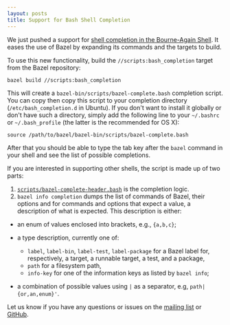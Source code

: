 ```yaml
---
layout: posts
title: Support for Bash Shell Completion
---
```


We just pushed a support for [shell completion in the Bourne-Again
Shell](https://www.gnu.org/software/bash/manual/html_node/Programmable-Completion.html).
It eases the use of Bazel by expanding its commands and the targets to build.

To use this new functionality, build the `//scripts:bash_completion` target
from the Bazel repository:
```
bazel build //scripts:bash_completion
```

This will create a `bazel-bin/scripts/bazel-complete.bash` completion script.
You can copy then copy this script to your completion directory
(`/etc/bash_completion.d` in Ubuntu). If you don't want to install it globally
or don't have such a directory, simply add the following line to your
`~/.bashrc` or `~/.bash_profile` (the latter is the recommended for OS X):
```
source /path/to/bazel/bazel-bin/scripts/bazel-complete.bash
```

After that you should be able to type the tab key after the `bazel`
command in your shell and see the list of possible completions.

If you are interested in supporting other shells, the script is made up
of two parts:

1. [`scripts/bazel-complete-header.bash`](https://github.com/google/bazel/blob/master/scripts/bazel-complete-template.bash)
  is the completion logic.
2. `bazel info completion` dumps the list of commands of Bazel, their options
  and for commands and options that expect a value, a description of what is
  expected. This description is either:

* an enum of values enclosed into brackets, e.g., `{a,b,c}`;
* a type description, currently one of:

  * `label`, `label-bin`, `label-test`, `label-package` for
    a Bazel label for, respectively, a target, a runnable target,
    a test, and a package,
  * `path` for a filesystem path,
  * `info-key` for one of the information keys as listed by `bazel info`;

* a combination of possible values using `|` as a separator, e.g,
  `path|{or,an,enum}'`.

Let us know if you have any questions or issues on the
[mailing list](https://groups.google.com/forum/#!forum/bazel-discuss) or
[GitHub](https://github.com/google/bazel).
